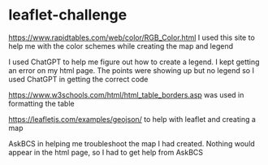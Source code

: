 # leaflet-challenge

https://www.rapidtables.com/web/color/RGB_Color.html I used this site to help me with the color schemes while creating the map and legend 

I used ChatGPT to help me figure out how to create a legend. I kept getting an error on my html page. The points were showing up but no legend so I used ChatGPT in getting the correct code

https://www.w3schools.com/html/html_table_borders.asp was used in formatting the table 

https://leafletjs.com/examples/geojson/ to help with leaflet and creating a map 

AskBCS in helping me troubleshoot the map I had created. Nothing would appear in the html page, so I had to get help from AskBCS
